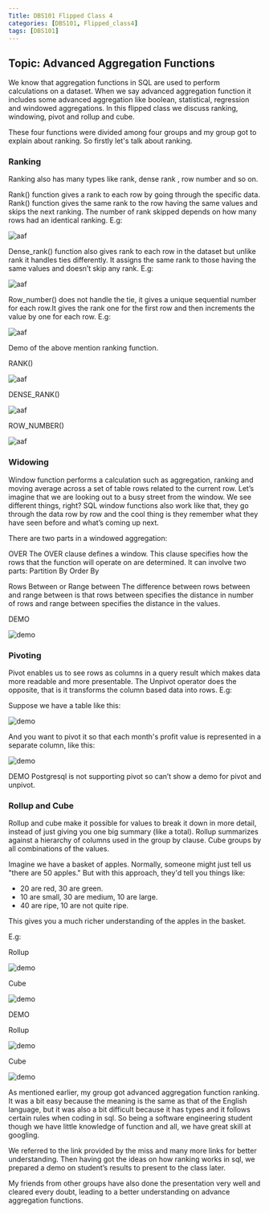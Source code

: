 ```yaml
---
Title: DBS101 Flipped Class 4
categories: [DBS101, Flipped_class4]
tags: [DBS101]
---
```


## Topic:  Advanced Aggregation Functions 
We know that aggregation functions in SQL are used to perform calculations on a dataset. When we say advanced aggregation function it includes some advanced aggregation like boolean, statistical, regression and windowed aggregations. In this flipped class we discuss ranking, windowing, pivot and rollup and cube.

These four functions were divided among four groups and my group got to explain about ranking. So firstly let's talk about ranking.

### Ranking 
Ranking also has many types like rank, dense rank , row number and so on.

Rank() function gives a rank to each row by going through the specific data. Rank() function gives the same rank to the row having the same values and skips the next ranking. The number of rank skipped depends on how many rows had an identical ranking. E.g:

![aaf](pictures/rank.png)

Dense_rank() function also gives rank to each row in the dataset but unlike rank it handles ties differently. It assigns the same rank to those having the same values and doesn’t skip any rank. E.g:

![aaf](pictures/drnk.png)

Row_number() does not handle the tie, it gives a unique sequential number for each row.It gives the rank one for the first row and then increments the value by one for each row. E.g:

![aaf](pictures/Row.png)


Demo of the above mention ranking function.

RANK()

![aaf](pictures/rdemo.png)

DENSE_RANK()

![aaf](pictures/drdemo.png)

ROW_NUMBER()

![aaf](pictures/rndemo.png)

### Widowing
Window function performs a calculation such as aggregation, ranking and moving average across a set of table rows related to the current row. Let’s imagine that we are looking out to a busy street from the window. We see different things, right? SQL window functions also work like that, they go through the data row by row and the cool thing is they remember what they have seen before and what’s coming up next.

There are two parts in a windowed aggregation:

OVER
The OVER clause  defines a window. This clause specifies how the rows that the function will operate on are determined. It can involve two parts:
Partition By
Order By

Rows Between or Range between
The difference between rows between and range between is that rows between specifies the distance in number of rows and range between specifies the distance in the values. 

DEMO

![demo](pictures/window.png)


### Pivoting
Pivot enables us to see rows as columns in a query result which makes data more readable and more presentable. The Unpivot operator does the opposite, that is it transforms the column based data into rows. E.g:

Suppose we have a table like this:
 
 ![demo](pictures/apivot.png)

And you want to pivot it so that each month's profit value is represented in a separate column, like this:

![demo](pictures/bpivot.png)

DEMO
Postgresql is not supporting pivot so can’t show a demo for pivot and unpivot. 

### Rollup and Cube
Rollup and cube make it possible for values to break it down in more detail, instead of just giving you one big summary (like a total). Rollup summarizes against a hierarchy of columns used in the group by clause. Cube groups by all combinations of the values.

Imagine we have a basket of apples. Normally, someone might just tell us "there are 50 apples." But with this approach, they'd tell you things like:

- 20 are red, 30 are green. 
- 10 are small, 30 are medium, 10 are large. 
- 40 are ripe, 10 are not quite ripe. 

This gives you a much richer understanding of the apples in the basket.

E.g:

Rollup

![demo](pictures/rol1.png)

Cube

![demo](pictures/cube1.png)


DEMO

Rollup

![demo](pictures/rollup.png)


Cube

![demo](pictures/cube.png)


As mentioned earlier, my group got advanced aggregation function ranking. It was a bit easy because the meaning is the same as that of the English language, but it was also a bit difficult because it has types and it follows certain rules when coding in sql. So being a software engineering student though we have little knowledge of function and all, we have great skill at googling. 

We referred to the link provided by the miss and many more links for better understanding. Then having got the ideas on how ranking works in sql, we prepared a demo on student’s results to present to the class later.

My friends from other groups have also done the presentation very well and cleared every doubt, leading to a better understanding on advance aggregation functions.
